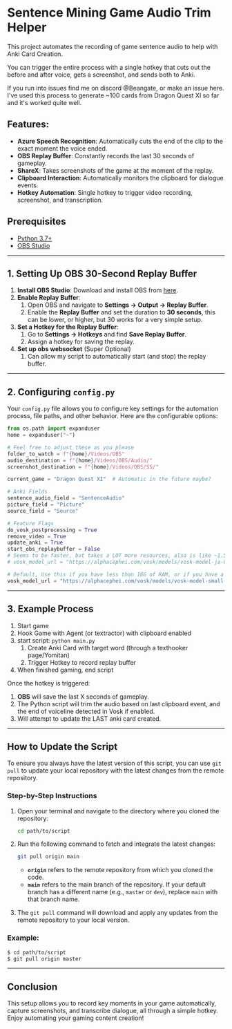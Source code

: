# Sentence Mining Game Audio Trim Helper

This project automates the recording of game sentence audio to help with Anki Card Creation. 

You can trigger the entire process with a single hotkey that cuts out the before and after voice, gets a screenshot, and sends both to Anki.


If you run into issues find me on discord @Beangate, or make an issue here. I've used this process to generate ~100 cards from Dragon Quest XI so far and it's worked quite well.


## Features:
- **Azure Speech Recognition**: Automatically cuts the end of the clip to the exact moment the voice ended.
- **OBS Replay Buffer**: Constantly records the last 30 seconds of gameplay.
- **ShareX**: Takes screenshots of the game at the moment of the replay.
- **Clipboard Interaction**: Automatically monitors the clipboard for dialogue events.
- **Hotkey Automation**: Single hotkey to trigger video recording, screenshot, and transcription.

## Prerequisites

- [Python 3.7+](https://www.python.org/downloads/)
- [OBS Studio](https://obsproject.com/)

---

## 1. Setting Up OBS 30-Second Replay Buffer

1. **Install OBS Studio**: Download and install OBS from [here](https://obsproject.com/).
2. **Enable Replay Buffer**:
   1. Open OBS and navigate to **Settings → Output → Replay Buffer**.
   2. Enable the **Replay Buffer** and set the duration to **30 seconds**, this can be lower, or higher, but 30 works for a very simple setup.
3. **Set a Hotkey for the Replay Buffer**:
   1. Go to **Settings → Hotkeys** and find **Save Replay Buffer**.
   2. Assign a hotkey for saving the replay.
4. **Set up obs websocket** (Super Optional)
    1. Can allow my script to automatically start (and stop) the replay buffer.

---

## 2. Configuring `config.py`

Your `config.py` file allows you to configure key settings for the automation process, file paths, and other behavior. Here are the configurable options:

```python
from os.path import expanduser
home = expanduser("~")

# Feel free to adjust these as you please
folder_to_watch = f"{home}/Videos/OBS"
audio_destination = f"{home}/Videos/OBS/Audio/"
screenshot_destination = f"{home}/Videos/OBS/SS/"

current_game = "Dragon Quest XI"  # Automatic in the future maybe?

# Anki Fields
sentence_audio_field = "SentenceAudio"
picture_field = "Picture"
source_field = "Source"

# Feature Flags
do_vosk_postprocessing = True
remove_video = True
update_anki = True
start_obs_replaybuffer = False
# Seems to be faster, but takes a LOT more resources, also is like ~1.5G, If you have a badass PC, go for it
# vosk_model_url = "https://alphacephei.com/vosk/models/vosk-model-ja-0.22.zip"

# Default, Use this if you have less than 16G of RAM, or if you have a weaker PC
vosk_model_url = "https://alphacephei.com/vosk/models/vosk-model-small-ja-0.22.zip"
```

---

## 3. Example Process

1. Start game
2. Hook Game with Agent (or textractor) with clipboard enabled
3. start script: `python main.py`
   1. Create Anki Card with target word (through a texthooker page/Yomitan)
   2. Trigger Hotkey to record replay buffer
4. When finished gaming, end script

Once the hotkey is triggered:
1. **OBS** will save the last X seconds of gameplay.
2. The Python script will trim the audio based on last clipboard event, and the end of voiceline detected in Vosk if enabled.
3. Will attempt to update the LAST anki card created.

---

## How to Update the Script

To ensure you always have the latest version of this script, you can use `git pull` to update your local repository with the latest changes from the remote repository.

### Step-by-Step Instructions

1. Open your terminal and navigate to the directory where you cloned the repository:
    ```bash
    cd path/to/script
    ```

2. Run the following command to fetch and integrate the latest changes:
    ```bash
    git pull origin main
    ```

    - **`origin`** refers to the remote repository from which you cloned the code.
    - **`main`** refers to the main branch of the repository. If your default branch has a different name (e.g., `master` or `dev`), replace `main` with that branch name.

3. The `git pull` command will download and apply any updates from the remote repository to your local version.

### Example:

```bash
$ cd path/to/script
$ git pull origin master
```

---

## Conclusion

This setup allows you to record key moments in your game automatically, capture screenshots, and transcribe dialogue, all through a simple hotkey. Enjoy automating your gaming content creation!
